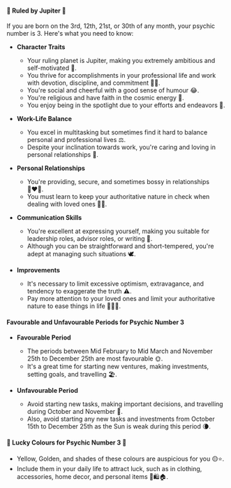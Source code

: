 #### 🌌 Ruled by Jupiter 🌌
If you are born on the 3rd, 12th, 21st, or 30th of any month, your psychic number is 3. Here's what you need to know:

- **Character Traits**
    - Your ruling planet is Jupiter, making you extremely ambitious and self-motivated 💪.
    - You thrive for accomplishments in your professional life and work with devotion, discipline, and commitment 👩‍💼.
    - You're social and cheerful with a good sense of humour 😂.
    - You're religious and have faith in the cosmic energy 🙏.
    - You enjoy being in the spotlight due to your efforts and endeavors 🌟.

- **Work-Life Balance**
    - You excel in multitasking but sometimes find it hard to balance personal and professional lives ⚖️.
    - Despite your inclination towards work, you're caring and loving in personal relationships 💖.

- **Personal Relationships**
    - You're providing, secure, and sometimes bossy in relationships 👩‍❤️‍👨.
    - You must learn to keep your authoritative nature in check when dealing with loved ones 🧘‍♂️.

- **Communication Skills**
    - You're excellent at expressing yourself, making you suitable for leadership roles, advisor roles, or writing 📢.
    - Although you can be straightforward and short-tempered, you're adept at managing such situations 🕊️.

- **Improvements**
    - It's necessary to limit excessive optimism, extravagance, and tendency to exaggerate the truth ⚠️.
    - Pay more attention to your loved ones and limit your authoritative nature to ease things in life 👨‍👩‍👦.

#### Favourable and Unfavourable Periods for Psychic Number 3

- **Favourable Period**
    - The periods between Mid February to Mid March and November 25th to December 25th are most favourable 🌞.
    - It's a great time for starting new ventures, making investments, setting goals, and travelling 🏖️.

- **Unfavourable Period**
    - Avoid starting new tasks, making important decisions, and travelling during October and November 🚫.
    - Also, avoid starting any new tasks and investments from October 15th to December 25th as the Sun is weak during this period 🌘.

#### 🌈 Lucky Colours for Psychic Number 3 🌈

- Yellow, Golden, and shades of these colours are auspicious for you 🟡⭐.
- Include them in your daily life to attract luck, such as in clothing, accessories, home decor, and personal items 🎽🛍️🏠.
